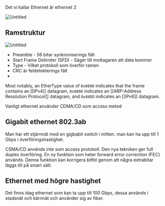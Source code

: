 Det vi kallar Ethernet är ethernet 2

![Untitled](Untitled.png)

## Ramstruktur

![Untitled](Untitled%201.png)

- Preamble - 56 bitar synkroniserings fält
- Start Frame Delimiter (SFD) - Säger till mottagaren att data kommer
- Type - Vilket protokoll som överför ramen
- CRC är feldetekterings fält
- 

Most notably, an EtherType value of `0x0800` indicates that the frame contains an [[IPv4]] datagram, `0x0806` indicates an [[ARP-Address Resolution Protocol]] datagram, and `0x86DD` indicates an [[IPv6]] datagram.

Vanligt ethernet använder CDMA/CD som access metod

## Gigabit ethernet 802.3ab

Man har ett stjärnnät med en gigbabit switch i mitten. man kan ha upp till 1 Gbps i överföringshastighet.

CSMA/CD används inte som access protokoll. Den nya tekniken ger full duplex överföring. En ny funktion som heter forward error correction (FEC) används. Denna funktion kan korrigera bitfel genom att några extrabitar läggs till på smart sätt.

## Ethernet med högre hastighet

Det finns idag ethernet som kan ta upp till 100 Gbps, dessa används i stadsnät och kärnnät och använder sig av fiber.